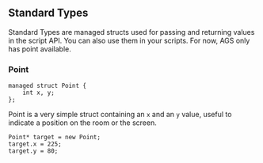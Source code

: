 ## Standard Types

Standard Types are managed structs used for passing and returning values in the script API. You can also use them in your scripts. For now, AGS only has point available.

### Point

    managed struct Point {
        int x, y;
    };

Point is a very simple struct containing an `x` and an `y` value, useful to indicate a position on the room or the screen.

    Point* target = new Point;
    target.x = 225;
    target.y = 80;

